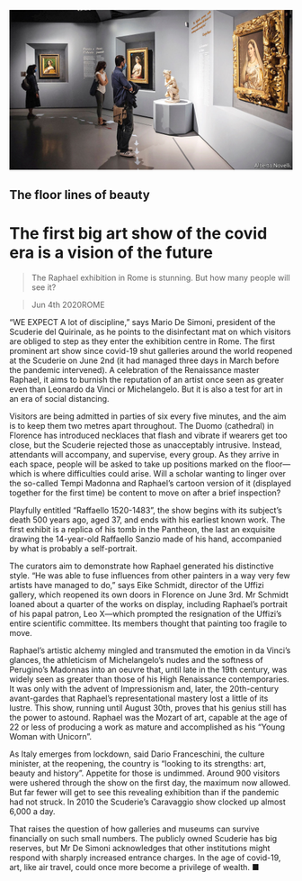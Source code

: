 ![](./images/20200606_BKP005_0.jpg)

## The floor lines of beauty

# The first big art show of the covid era is a vision of the future

> The Raphael exhibition in Rome is stunning. But how many people will see it?

> Jun 4th 2020ROME

“WE EXPECT A lot of discipline,” says Mario De Simoni, president of the Scuderie del Quirinale, as he points to the disinfectant mat on which visitors are obliged to step as they enter the exhibition centre in Rome. The first prominent art show since covid-19 shut galleries around the world reopened at the Scuderie on June 2nd (it had managed three days in March before the pandemic intervened). A celebration of the Renaissance master Raphael, it aims to burnish the reputation of an artist once seen as greater even than Leonardo da Vinci or Michelangelo. But it is also a test for art in an era of social distancing.

Visitors are being admitted in parties of six every five minutes, and the aim is to keep them two metres apart throughout. The Duomo (cathedral) in Florence has introduced necklaces that flash and vibrate if wearers get too close, but the Scuderie rejected those as unacceptably intrusive. Instead, attendants will accompany, and supervise, every group. As they arrive in each space, people will be asked to take up positions marked on the floor—which is where difficulties could arise. Will a scholar wanting to linger over the so-called Tempi Madonna and Raphael’s cartoon version of it (displayed together for the first time) be content to move on after a brief inspection?

Playfully entitled “Raffaello 1520-1483”, the show begins with its subject’s death 500 years ago, aged 37, and ends with his earliest known work. The first exhibit is a replica of his tomb in the Pantheon, the last an exquisite drawing the 14-year-old Raffaello Sanzio made of his hand, accompanied by what is probably a self-portrait.

The curators aim to demonstrate how Raphael generated his distinctive style. “He was able to fuse influences from other painters in a way very few artists have managed to do,” says Eike Schmidt, director of the Uffizi gallery, which reopened its own doors in Florence on June 3rd. Mr Schmidt loaned about a quarter of the works on display, including Raphael’s portrait of his papal patron, Leo X—which prompted the resignation of the Uffizi’s entire scientific committee. Its members thought that painting too fragile to move.

Raphael’s artistic alchemy mingled and transmuted the emotion in da Vinci’s glances, the athleticism of Michelangelo’s nudes and the softness of Perugino’s Madonnas into an oeuvre that, until late in the 19th century, was widely seen as greater than those of his High Renaissance contemporaries. It was only with the advent of Impressionism and, later, the 20th-century avant-gardes that Raphael’s representational mastery lost a little of its lustre. This show, running until August 30th, proves that his genius still has the power to astound. Raphael was the Mozart of art, capable at the age of 22 or less of producing a work as mature and accomplished as his “Young Woman with Unicorn”.

As Italy emerges from lockdown, said Dario Franceschini, the culture minister, at the reopening, the country is “looking to its strengths: art, beauty and history”. Appetite for those is undimmed. Around 900 visitors were ushered through the show on the first day, the maximum now allowed. But far fewer will get to see this revealing exhibition than if the pandemic had not struck. In 2010 the Scuderie’s Caravaggio show clocked up almost 6,000 a day.

That raises the question of how galleries and museums can survive financially on such small numbers. The publicly owned Scuderie has big reserves, but Mr De Simoni acknowledges that other institutions might respond with sharply increased entrance charges. In the age of covid-19, art, like air travel, could once more become a privilege of wealth. ■